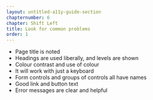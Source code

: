 ```yaml
---
layout: untitled-a11y-guide-section
chapternumber: 6
chapter: Shift Left
title: Look for common problems
order: 1
---
```


- Page title is noted
- Headings are used liberally, and levels are shown
- Colour contrast and use of colour
- It will work with just a keyboard
- Form controls and groups of controls all have names
- Good link and button text
- Error messages are clear and helpful